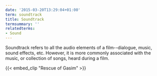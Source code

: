 ```yaml
---
date: '2015-03-20T13:29:04+01:00'
term: soundtrack
title: Soundtrack
termsummary: ''
relatedterms:
- Sound
---
```


Soundtrack refers to all the audio elements of a film--dialogue, music, sound effects, etc.<!--more--> However, it is more commonly associated with the music, or collection of songs, heard during a film. 



{{< embed_clip "Rescue of Gasim" >}}